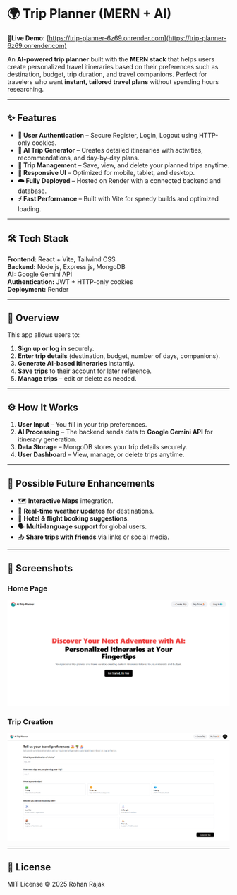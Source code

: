 # 🌍 Trip Planner (MERN + AI)

**🚀Live Demo:** [https://trip-planner-6z69.onrender.com](https://trip-planner-6z69.onrender.com)

An **AI-powered trip planner** built with the **MERN stack** that helps users create personalized travel itineraries based on their preferences such as destination, budget, trip duration, and travel companions. Perfect for travelers who want **instant, tailored travel plans** without spending hours researching.

---


## ✨ Features
- **🔐 User Authentication** – Secure Register, Login, Logout using HTTP-only cookies.
- **🤖 AI Trip Generator** – Creates detailed itineraries with activities, recommendations, and day-by-day plans.
- **📂 Trip Management** – Save, view, and delete your planned trips anytime.
- **📱 Responsive UI** – Optimized for mobile, tablet, and desktop.
- **☁️ Fully Deployed** – Hosted on Render with a connected backend and database.
- **⚡ Fast Performance** – Built with Vite for speedy builds and optimized loading.

---

## 🛠 Tech Stack
**Frontend:** React + Vite, Tailwind CSS  
**Backend:** Node.js, Express.js, MongoDB  
**AI:** Google Gemini API  
**Authentication:** JWT + HTTP-only cookies  
**Deployment:** Render  

---

## 📖 Overview
This app allows users to:
1. **Sign up or log in** securely.
2. **Enter trip details** (destination, budget, number of days, companions).
3. **Generate AI-based itineraries** instantly.
4. **Save trips** to their account for later reference.
5. **Manage trips** – edit or delete as needed.

---

## ⚙️ How It Works
1. **User Input** – You fill in your trip preferences.
2. **AI Processing** – The backend sends data to **Google Gemini API** for itinerary generation.
3. **Data Storage** – MongoDB stores your trip details securely.
4. **User Dashboard** – View, manage, or delete trips anytime.

---

## 🚀 Possible Future Enhancements
- 🗺 **Interactive Maps** integration.
- 📍 **Real-time weather updates** for destinations.
- 🏨 **Hotel & flight booking suggestions**.
- 🗣 **Multi-language support** for global users.
- 📤 **Share trips with friends** via links or social media.

---

## 📸 Screenshots
### Home Page
![Home Page](./Frontend/src/assets/HomePage.png)

### Trip Creation
![Trip Creation](./Frontend/src/assets/CreatePage.png)

---

## 📜 License
MIT License © 2025 Rohan Rajak
